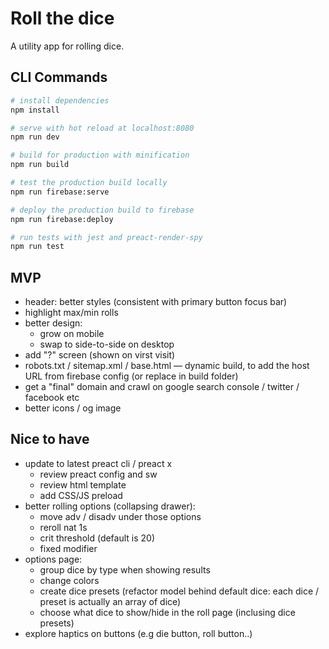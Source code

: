 # Roll the dice

A utility app for rolling dice.

## CLI Commands

``` bash
# install dependencies
npm install

# serve with hot reload at localhost:8080
npm run dev

# build for production with minification
npm run build

# test the production build locally
npm run firebase:serve

# deploy the production build to firebase
npm run firebase:deploy

# run tests with jest and preact-render-spy 
npm run test
```

## MVP

- header: better styles (consistent with primary button focus bar)
- highlight max/min rolls
- better design:
  - grow on mobile
  - swap to side-to-side on desktop
- add "?" screen (shown on virst visit)
- robots.txt / sitemap.xml / base.html — dynamic build, to add the host URL from firebase config (or replace in build folder)
- get a "final" domain and crawl on google search console / twitter / facebook etc
- better icons / og image

## Nice to have

- update to latest preact cli / preact x
  - review preact config and sw
  - review html template
  - add CSS/JS preload
- better rolling options (collapsing drawer):
  - move adv / disadv under those options
  - reroll nat 1s
  - crit threshold (default is 20)
  - fixed modifier
- options page:
  - group dice by type when showing results
  - change colors
  - create dice presets (refactor model behind default dice: each dice / preset is actually an array of dice)
  - choose what dice to show/hide in the roll page (inclusing dice presets)
- explore haptics on buttons (e.g die button, roll button..)
